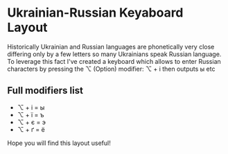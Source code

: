 # Ukrainian-Russian Keyaboard Layout

Historically Ukrainian and Russian languages are phonetically very close differing only by a few letters so many Ukrainians speak Russian language. To leverage this fact I've created a keyboard which allows to enter Russian characters by pressing the ⌥  (Option) modifier: ⌥ + і then outputs ы etc

## Full modifiers list
* ⌥ + і = ы
* ⌥ + ї = ъ
* ⌥ + є = э
* ⌥ + ґ = ё

Hope you will find this layout useful!
